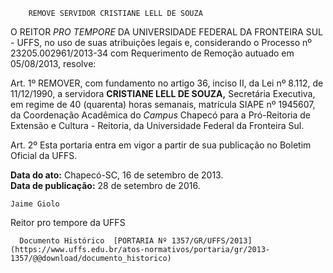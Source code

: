         REMOVE SERVIDOR CRISTIANE LELL DE SOUZA  

O REITOR *PRO TEMPORE* DA UNIVERSIDADE FEDERAL DA FRONTEIRA SUL - UFFS, no uso de suas atribuições legais e, considerando o Processo nº 23205.002961/2013-34 com Requerimento de Remoção autuado em 05/08/2013, resolve:

 Art. 1º REMOVER, com fundamento no artigo 36, inciso II, da Lei nº 8.112, de 11/12/1990, a servidora **CRISTIANE LELL DE SOUZA,** Secretária Executiva, em regime de 40 (quarenta) horas semanais, matrícula SIAPE nº 1945607, da Coordenação Acadêmica do *Campus* Chapecó para a Pró-Reitoria de Extensão e Cultura - Reitoria, da Universidade Federal da Fronteira Sul.

 Art. 2º Esta portaria entra em vigor a partir de sua publicação no Boletim Oficial da UFFS.

  

   **Data do ato:** Chapecó-SC, 16 de setembro de 2013.   
 **Data de publicação:**  28 de setembro de 2016. 

    Jaime Giolo    
 Reitor pro tempore da UFFS 

      Documento Histórico  [PORTARIA Nº 1357/GR/UFFS/2013](https://www.uffs.edu.br/atos-normativos/portaria/gr/2013-1357/@@download/documento_historico)     
      